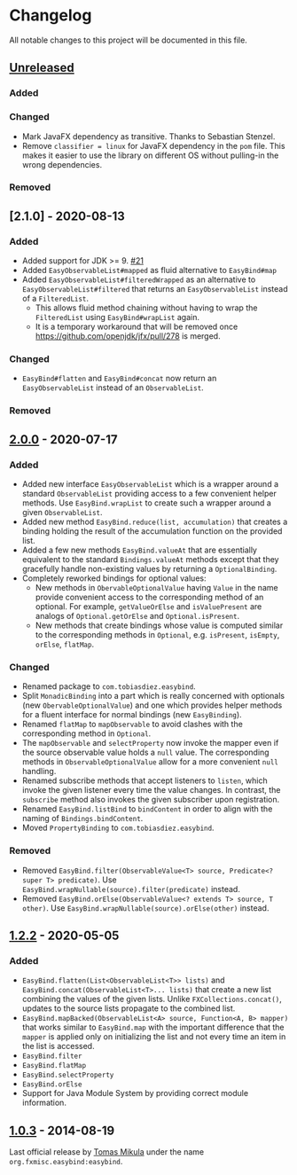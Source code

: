 # Changelog
All notable changes to this project will be documented in this file.

## [Unreleased]
### Added
### Changed
- Mark JavaFX dependency as transitive. Thanks to Sebastian Stenzel.
- Remove `classifier = linux` for JavaFX dependency in the `pom` file. This makes it easier to use the library on different OS without pulling-in the wrong dependencies.

### Removed

## [2.1.0] - 2020-08-13
### Added
- Added support for JDK >= 9. [#21](https://github.com/tobiasdiez/EasyBind/issues/21)
- Added `EasyObservableList#mapped` as fluid alternative to `EasyBind#map`
- Added `EasyObservableList#filteredWrapped` as an alternative to `EasyObservableList#filtered` that returns an `EasyObservableList` instead of a `FilteredList`.
  - This allows fluid method chaining without having to wrap the `FilteredList` using `EasyBind#wrapList` again.
  - It is a temporary workaround that will be removed once https://github.com/openjdk/jfx/pull/278 is merged.

### Changed
- `EasyBind#flatten` and `EasyBind#concat` now return an `EasyObservableList` instead of an `ObservableList`.

### Removed

## [2.0.0] - 2020-07-17
### Added
- Added new interface `EasyObservableList` which is a wrapper around a standard `ObservableList` providing access to a few convenient helper methods. Use `EasyBind.wrapList` to create such a wrapper around a given `ObservableList`.
- Added new method `EasyBind.reduce(list, accumulation)` that creates a binding holding the result of the accumulation function on the provided list.
- Added a few new methods `EasyBind.valueAt` that are essentially equivalent to the standard `Bindings.valueAt` methods except that they gracefully handle non-existing values by returning a `OptionalBinding`.
- Completely reworked bindings for optional values: 
  - New methods in `ObervableOptionalValue` having `Value` in the name provide convenient access to the corresponding method of an optional. For example, `getValueOrElse` and `isValuePresent` are analogs of `Optional.getOrElse` and `Optional.isPresent`.
  - New methods that create bindings whose value is computed similar to the corresponding methods in `Optional`, e.g. `isPresent`, `isEmpty`, `orElse`, `flatMap`.

### Changed
- Renamed package to `com.tobiasdiez.easybind`.
- Split `MonadicBinding` into a part which is really concerned with optionals (new `ObervableOptionalValue`) and one which provides helper methods for a fluent interface for normal bindings (new `EasyBinding`).
- Renamed `flatMap` to `mapObservable` to avoid clashes with the corresponding method in `Optional`.
- The `mapObservable` and `selectProperty` now invoke the mapper even if the source observable value holds a `null` value. The corresponding methods in `ObservableOptionalValue` allow for a more convenient `null` handling.
- Renamed subscribe methods that accept listeners to `listen`, which invoke the given listener every time the value changes. In contrast, the `subscribe` method also invokes the given subscriber upon registration. 
- Renamed `EasyBind.listBind` to `bindContent` in order to align with the naming of `Bindings.bindContent`.
- Moved `PropertyBinding` to `com.tobiasdiez.easybind`.

### Removed
- Removed `EasyBind.filter(ObservableValue<T> source, Predicate<? super T> predicate)`. Use `EasyBind.wrapNullable(source).filter(predicate)` instead. 
- Removed `EasyBind.orElse(ObservableValue<? extends T> source, T other)`. Use `EasyBind.wrapNullable(source).orElse(other)` instead. 


## [1.2.2] - 2020-05-05
### Added
- `EasyBind.flatten(List<ObservableList<T>> lists)` and `EasyBind.concat(ObservableList<T>... lists)` that create a new list combining the values of the given lists. Unlike `FXCollections.concat()`, updates to the source lists propagate to the combined list.
- `EasyBind.mapBacked(ObservableList<A> source, Function<A, B> mapper)` that works similar to `EasyBind.map` with the important difference that the `mapper` is applied only on initializing the list and not every time an item in the list is accessed.
- `EasyBind.filter`
- `EasyBind.flatMap`
- `EasyBind.selectProperty`
- `EasyBind.orElse`
- Support for Java Module System by providing correct module information.

## [1.0.3] - 2014-08-19
Last official release by [Tomas Mikula](https://github.com/TomasMikula/EasyBind) under the name `org.fxmisc.easybind:easybind`.


[Unreleased]: https://github.com/tobiasdiez/EasyBind/compare/v1.2.2...master
[2.0.0]: https://github.com/tobiasdiez/EasyBind/compare/v1.2.2...v2.0.0
[1.2.2]: https://github.com/tobiasdiez/EasyBind/compare/v1.0.3...v1.2.2
[1.0.3]: https://github.com/tobiasdiez/EasyBind/releases/tag/v1.0.3
